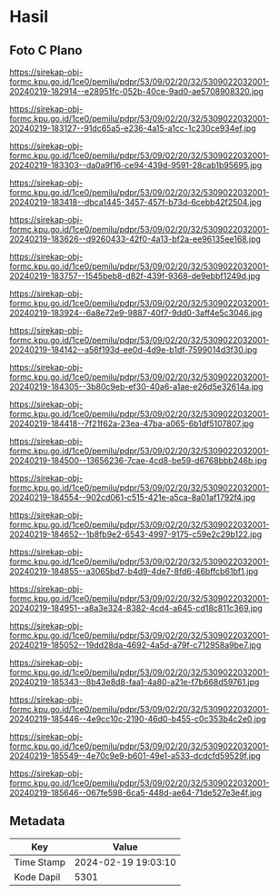 # Hasil

## Foto C Plano

https://sirekap-obj-formc.kpu.go.id/1ce0/pemilu/pdpr/53/09/02/20/32/5309022032001-20240219-182914--e28951fc-052b-40ce-9ad0-ae5708908320.jpg

https://sirekap-obj-formc.kpu.go.id/1ce0/pemilu/pdpr/53/09/02/20/32/5309022032001-20240219-183127--91dc65a5-e236-4a15-a1cc-1c230ce934ef.jpg

https://sirekap-obj-formc.kpu.go.id/1ce0/pemilu/pdpr/53/09/02/20/32/5309022032001-20240219-183303--da0a9f16-ce94-439d-9591-28cab1b95695.jpg

https://sirekap-obj-formc.kpu.go.id/1ce0/pemilu/pdpr/53/09/02/20/32/5309022032001-20240219-183418--dbca1445-3457-457f-b73d-6cebb42f2504.jpg

https://sirekap-obj-formc.kpu.go.id/1ce0/pemilu/pdpr/53/09/02/20/32/5309022032001-20240219-183626--d9260433-42f0-4a13-bf2a-ee96135ee168.jpg

https://sirekap-obj-formc.kpu.go.id/1ce0/pemilu/pdpr/53/09/02/20/32/5309022032001-20240219-183757--1545beb8-d82f-439f-9368-de9ebbf1249d.jpg

https://sirekap-obj-formc.kpu.go.id/1ce0/pemilu/pdpr/53/09/02/20/32/5309022032001-20240219-183924--6a8e72e9-9887-40f7-9dd0-3aff4e5c3046.jpg

https://sirekap-obj-formc.kpu.go.id/1ce0/pemilu/pdpr/53/09/02/20/32/5309022032001-20240219-184142--a56f193d-ee0d-4d9e-b1df-7599014d3f30.jpg

https://sirekap-obj-formc.kpu.go.id/1ce0/pemilu/pdpr/53/09/02/20/32/5309022032001-20240219-184305--3b80c9eb-ef30-40a6-a1ae-e26d5e32614a.jpg

https://sirekap-obj-formc.kpu.go.id/1ce0/pemilu/pdpr/53/09/02/20/32/5309022032001-20240219-184418--7f21f62a-23ea-47ba-a065-6b1df5107807.jpg

https://sirekap-obj-formc.kpu.go.id/1ce0/pemilu/pdpr/53/09/02/20/32/5309022032001-20240219-184500--13656236-7cae-4cd8-be59-d6768bbb246b.jpg

https://sirekap-obj-formc.kpu.go.id/1ce0/pemilu/pdpr/53/09/02/20/32/5309022032001-20240219-184554--902cd061-c515-421e-a5ca-8a01af1792f4.jpg

https://sirekap-obj-formc.kpu.go.id/1ce0/pemilu/pdpr/53/09/02/20/32/5309022032001-20240219-184652--1b8fb9e2-6543-4997-9175-c59e2c29b122.jpg

https://sirekap-obj-formc.kpu.go.id/1ce0/pemilu/pdpr/53/09/02/20/32/5309022032001-20240219-184855--a3065bd7-b4d9-4de7-8fd6-46bffcb61bf1.jpg

https://sirekap-obj-formc.kpu.go.id/1ce0/pemilu/pdpr/53/09/02/20/32/5309022032001-20240219-184951--a8a3e324-8382-4cd4-a645-cd18c811c369.jpg

https://sirekap-obj-formc.kpu.go.id/1ce0/pemilu/pdpr/53/09/02/20/32/5309022032001-20240219-185052--19dd28da-4692-4a5d-a79f-c712958a9be7.jpg

https://sirekap-obj-formc.kpu.go.id/1ce0/pemilu/pdpr/53/09/02/20/32/5309022032001-20240219-185343--8b43e8d8-faa1-4a80-a21e-f7b668d59761.jpg

https://sirekap-obj-formc.kpu.go.id/1ce0/pemilu/pdpr/53/09/02/20/32/5309022032001-20240219-185446--4e9cc10c-2190-46d0-b455-c0c353b4c2e0.jpg

https://sirekap-obj-formc.kpu.go.id/1ce0/pemilu/pdpr/53/09/02/20/32/5309022032001-20240219-185549--4e70c9e9-b601-49e1-a533-dcdcfd59529f.jpg

https://sirekap-obj-formc.kpu.go.id/1ce0/pemilu/pdpr/53/09/02/20/32/5309022032001-20240219-185646--067fe598-6ca5-448d-ae64-71de527e3e4f.jpg


## Metadata

| Key        | Value               |
| ---------- | ------------------- |
| Time Stamp | 2024-02-19 19:03:10 |
| Kode Dapil | 5301                |




